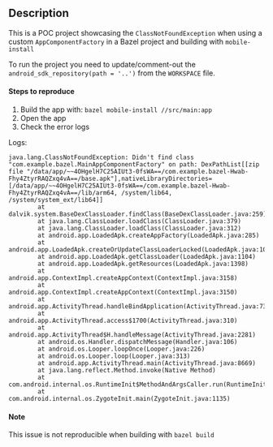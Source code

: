 ## Description
This is a POC project showcasing the `ClassNotFoundException` when using a custom `AppComponentFactory` in a Bazel project and building with `mobile-install`  

To run the project you need to update/comment-out the `android_sdk_repository(path = '..')` from the `WORKSPACE` file.

#### Steps to reproduce
1. Build the app with: `bazel mobile-install //src/main:app`
2. Open the app
3. Check the error logs

Logs:
```
java.lang.ClassNotFoundException: Didn't find class "com.example.bazel.MainAppComponentFactory" on path: DexPathList[[zip file "/data/app/~~4OHgelH7C25AIUt3-0fsWA==/com.example.bazel-Hwab-Fhy4ZtyrRAQZxq4vA==/base.apk"],nativeLibraryDirectories=[/data/app/~~4OHgelH7C25AIUt3-0fsWA==/com.example.bazel-Hwab-Fhy4ZtyrRAQZxq4vA==/lib/arm64, /system/lib64, /system/system_ext/lib64]]
        at dalvik.system.BaseDexClassLoader.findClass(BaseDexClassLoader.java:259)
        at java.lang.ClassLoader.loadClass(ClassLoader.java:379)
        at java.lang.ClassLoader.loadClass(ClassLoader.java:312)
        at android.app.LoadedApk.createAppFactory(LoadedApk.java:285)
        at android.app.LoadedApk.createOrUpdateClassLoaderLocked(LoadedApk.java:1017)
        at android.app.LoadedApk.getClassLoader(LoadedApk.java:1104)
        at android.app.LoadedApk.getResources(LoadedApk.java:1398)
        at android.app.ContextImpl.createAppContext(ContextImpl.java:3158)
        at android.app.ContextImpl.createAppContext(ContextImpl.java:3150)
        at android.app.ActivityThread.handleBindApplication(ActivityThread.java:7389)
        at android.app.ActivityThread.access$1700(ActivityThread.java:310)
        at android.app.ActivityThread$H.handleMessage(ActivityThread.java:2281)
        at android.os.Handler.dispatchMessage(Handler.java:106)
        at android.os.Looper.loopOnce(Looper.java:226)
        at android.os.Looper.loop(Looper.java:313)
        at android.app.ActivityThread.main(ActivityThread.java:8669)
        at java.lang.reflect.Method.invoke(Native Method)
        at com.android.internal.os.RuntimeInit$MethodAndArgsCaller.run(RuntimeInit.java:571)
        at com.android.internal.os.ZygoteInit.main(ZygoteInit.java:1135)
```

#### Note
This issue is not reproducible when building with `bazel build`